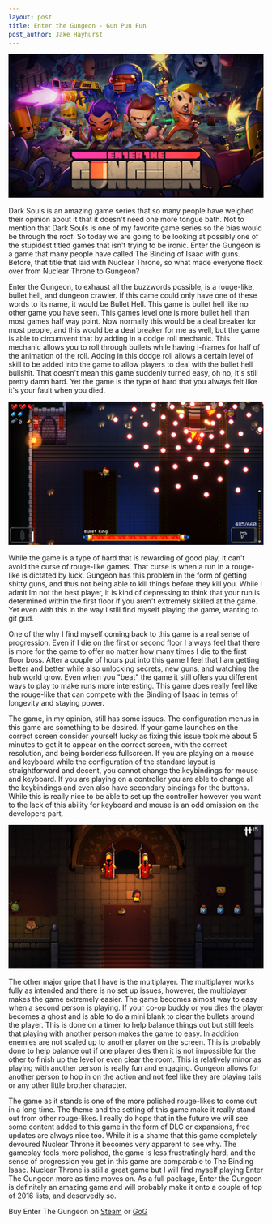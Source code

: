 ```yaml
---
layout: post
title: Enter the Gungeon - Gun Pun Fun
post_author: Jake Hayhurst
---
```


![image](/public/images/gun_logo.jpg)

Dark Souls is an amazing game series that so many people have weighed their opinion about it that it doesn't need one more tongue bath. Not to mention that Dark Souls is one of my favorite game series so the bias would be through the roof. So today we are going to be looking at possibly one of the stupidest titled games that isn't trying to be ironic. Enter the Gungeon is a game that many people have called The Binding of Isaac with guns. Before, that title that laid with Nuclear Throne, so what made everyone flock over from Nuclear Throne to Gungeon?

Enter the Gungeon, to exhaust all the buzzwords possible, is a rouge-like, bullet hell, and dungeon crawler. If this came could only have one of these words to its name, it would be Bullet Hell. This game is bullet hell like no other game you have seen. This games level one is more bullet hell than most games half way point. Now normally this would be a deal breaker for most people, and this would be a deal breaker for me as well, but the game is able to circumvent that by adding in a dodge roll mechanic. This mechanic allows you to roll through bullets while having i-frames for half of the animation of the roll. Adding in this dodge roll allows a certain level of skill to be added into the game to allow players to deal with the bullet hell bullshit. That doesn't mean this game suddenly turned easy, oh no, it's still pretty damn hard. Yet the game is the type of hard that you always felt like it's your fault when you died.

![image](/public/images/gun_king.jpg)

While the game is a type of hard that is rewarding of good play, it can't avoid the curse of rouge-like games. That curse is when a run in a rouge-like is dictated by luck. Gungeon has this problem in the form of getting shitty guns, and thus not being able to kill things before they kill you. While I admit Im not the best player, it is kind of depressing to think that your run is determined within the first floor if you aren't extremely skilled at the game. Yet even with this in the way I still find myself playing the game, wanting to git gud.

One of the why I find myself coming back to this game is a real sense of progression. Even if I die on the first or second floor I always feel that there is more for the game to offer no matter how many times I die to the first floor boss. After a couple of hours put into this game I feel that I am getting better and better while also unlocking secrets, new guns, and watching the hub world grow. Even when you "beat" the game it still offers you different ways to play to make runs more interesting. This game does really feel like the rouge-like that can compete with the Binding of Isaac in terms of longevity and staying power.

The game, in my opinion, still has some issues. The configuration menus in this game are something to be desired. If your game launches on the correct screen consider yourself lucky as fixing this issue took me about 5 minutes to get it to appear on the correct screen, with the correct resolution, and being borderless fullscreen. If you are playing on a mouse and keyboard while the configuration of the standard layout is straightforward and decent, you cannot change the keybindings for mouse and keyboard. If you are playing on a controller you are able to change all the keybindings and even also have secondary bindings for the buttons. While this is really nice to be able to set up the controller however you want to the lack of this ability for keyboard and mouse is an odd omission on the developers part.

![image](/public/images/gun_breach.jpg)

The other major gripe that I have is the multiplayer. The multiplayer works fully as intended and there is no set up issues, however, the multiplayer makes the game extremely easier. The game becomes almost way to easy when a second person is playing. If your co-op buddy or you dies the player becomes a ghost and is able to do a mini blank to clear the bullets around the player. This is done on a timer to help balance things out but still feels that playing with another person makes the game to easy. In addition enemies are not scaled up to another player on the screen. This is probably done to help balance out if one player dies then it is not impossible for the other to finish up the level or even clear the room. This is relatively minor as playing with another person is really fun and engaging. Gungeon allows for another person to hop in on the action and not feel like they are playing tails or any other little brother character.

The game as it stands is one of the more polished rouge-likes to come out in a long time. The theme and the setting of this game make it really stand out from other rouge-likes. I really do hope that in the future we will see some content added to this game in the form of DLC or expansions, free updates are always nice too. While it is a shame that this game completely devoured Nuclear Throne it becomes very apparent to see why. The gameplay feels more polished, the game is less frustratingly hard, and the sense of progression you get in this game are comparable to The Binding Isaac. Nuclear Throne is still a great game but I will find myself playing Enter The Gungeon more as time moves on. As a full package, Enter the Gungeon is definitely an amazing game and will probably make it onto a couple of top of 2016 lists, and deservedly so.

Buy Enter The Gungeon on [Steam](http://store.steampowered.com/app/311690/) or [GoG](https://www.gog.com/game/enter_the_gungeon)
